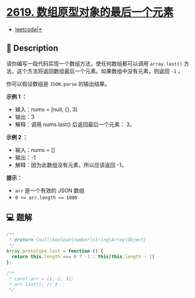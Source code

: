# [2619. 数组原型对象的最后一个元素](https://github.com/Tdahuyou/leetcode/tree/main/2619.%20%E6%95%B0%E7%BB%84%E5%8E%9F%E5%9E%8B%E5%AF%B9%E8%B1%A1%E7%9A%84%E6%9C%80%E5%90%8E%E4%B8%80%E4%B8%AA%E5%85%83%E7%B4%A0)

- [leetcode|*](https://leetcode.cn/problems/array-prototype-last/)

## 📝 Description

请你编写一段代码实现一个数组方法，使任何数组都可以调用 `array.last()` 方法，这个方法将返回数组最后一个元素。如果数组中没有元素，则返回 `-1` 。

你可以假设数组是 `JSON.parse` 的输出结果。

**示例 1 ：**

- 输入：nums = [null, {}, 3]
- 输出：3
- 解释：调用 nums.last() 后返回最后一个元素： 3。

**示例 2 ：**

- 输入：nums = []
- 输出：-1
- 解释：因为此数组没有元素，所以应该返回 -1。

**提示：**

- `arr` 是一个有效的 JSON 数组
- `0 <= arr.length <= 1000`

## 💻 题解

```javascript
/**
 * @return {null|boolean|number|string|Array|Object}
 */
Array.prototype.last = function () {
  return this.length === 0 ? -1 : this[this.length - 1]
};

/**
 * const arr = [1, 2, 3];
 * arr.last(); // 3
 */
```

